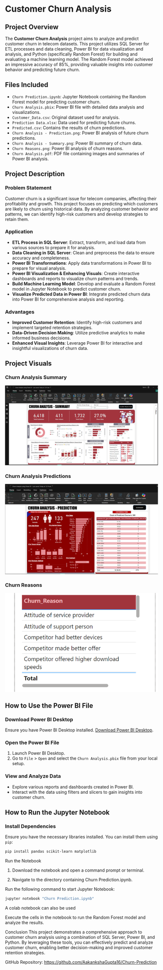 # Customer Churn Analysis

## Project Overview

The **Customer Churn Analysis** project aims to analyze and predict customer churn in telecom datasets. This project utilizes SQL Server for ETL processes and data cleaning, Power BI for data visualization and analysis, and Python (specifically Random Forest) for building and evaluating a machine learning model. The Random Forest model achieved an impressive accuracy of 85%, providing valuable insights into customer behavior and predicting future churn.

## Files Included

- `Churn Prediction.ipynb`: Jupyter Notebook containing the Random Forest model for predicting customer churn.
- `Churn Analysis.pbix`: Power BI file with detailed data analysis and visualizations.
- `Customer_Data.csv`: Original dataset used for analysis.
- `Prediction Data.xlsx`: Data used for predicting future churns.
- `Predicted.csv`: Contains the results of churn predictions.
- `Churn Analysis - Prediction.png`: Power BI analysis of future churn predictions.
- `Churn Analysis - Summary.png`: Power BI summary of churn data.
- `Churn Reasons.png`: Power BI analysis of churn reasons.
- `Churn Analysis.pdf`: PDF file containing images and summaries of Power BI analysis.

## Project Description

### Problem Statement

Customer churn is a significant issue for telecom companies, affecting their profitability and growth. This project focuses on predicting which customers are likely to churn using historical data. By analyzing customer behavior and patterns, we can identify high-risk customers and develop strategies to retain them.

### Application

- **ETL Process in SQL Server**: Extract, transform, and load data from various sources to prepare it for analysis.
- **Data Cleaning in SQL Server**: Clean and preprocess the data to ensure accuracy and completeness.
- **Power BI Transformations**: Apply data transformations in Power BI to prepare for visual analysis.
- **Power BI Visualization & Enhancing Visuals**: Create interactive dashboards and reports to visualize churn patterns and trends.
- **Build Machine Learning Model**: Develop and evaluate a Random Forest model in Jupyter Notebook to predict customer churn.
- **Visualize Predicted Data in Power BI**: Integrate predicted churn data into Power BI for comprehensive analysis and reporting.

### Advantages

- **Improved Customer Retention**: Identify high-risk customers and implement targeted retention strategies.
- **Data-Driven Decision Making**: Utilize predictive analytics to make informed business decisions.
- **Enhanced Visual Insights**: Leverage Power BI for interactive and insightful visualizations of churn data.

## Project Visuals

### Churn Analysis Summary
![Churn Analysis Summary](Summary.png)

### Churn Analysis Predictions
![Churn Analysis Prediction](ChurnPrediction.png)

### Churn Reasons
![Churn Reasons](Churn_reasons.png)

## How to Use the Power BI File

### Download Power BI Desktop
Ensure you have Power BI Desktop installed. [Download Power BI Desktop](https://www.microsoft.com/en-us/download/details.aspx?id=58494).

### Open the Power BI File
1. Launch Power BI Desktop.
2. Go to `File` > `Open` and select the `Churn Analysis.pbix` file from your local setup.

### View and Analyze Data
- Explore various reports and dashboards created in Power BI.
- Interact with the data using filters and slicers to gain insights into customer churn.

## How to Run the Jupyter Notebook

### Install Dependencies
Ensure you have the necessary libraries installed. You can install them using `pip`:
```bash
pip install pandas scikit-learn matplotlib
```
Run the Notebook

1. Download the notebook and open a command prompt or terminal.

2. Navigate to the directory containing Churn Prediction.ipynb.

Run the following command to start Jupyter Notebook:
```bash
jupyter notebook "Churn Prediction.ipynb"
```
A colab notebook can also be used

Execute the cells in the notebook to run the Random Forest model and analyze the results.

Conclusion
This project demonstrates a comprehensive approach to customer churn analysis using a combination of SQL Server, Power BI, and Python. By leveraging these tools, you can effectively predict and analyze customer churn, enabling better decision-making and improved customer retention strategies.


GitHub Repository: https://github.com/AakankshaGupta16/Churn-Prediction
